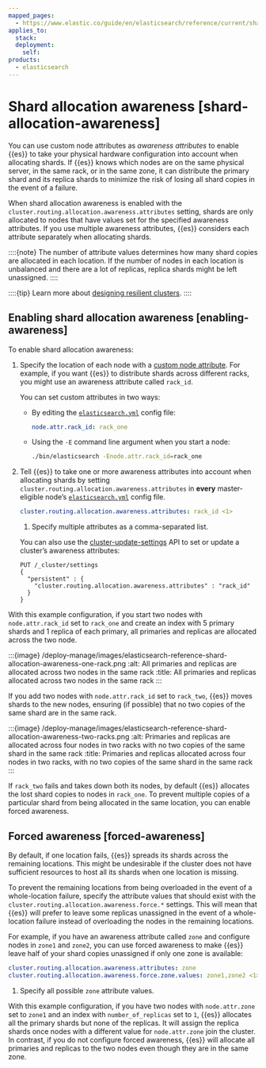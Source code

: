 ```yaml
---
mapped_pages:
  - https://www.elastic.co/guide/en/elasticsearch/reference/current/shard-allocation-awareness.html
applies_to:
  stack:
  deployment:
    self:
products:
  - elasticsearch
---
```


# Shard allocation awareness [shard-allocation-awareness]

You can use custom node attributes as *awareness attributes* to enable {{es}} to take your physical hardware configuration into account when allocating shards. If {{es}} knows which nodes are on the same physical server, in the same rack, or in the same zone, it can distribute the primary shard and its replica shards to minimize the risk of losing all shard copies in the event of a failure.

When shard allocation awareness is enabled with the `cluster.routing.allocation.awareness.attributes` setting, shards are only allocated to nodes that have values set for the specified awareness attributes. If you use multiple awareness attributes, {{es}} considers each attribute separately when allocating shards.

::::{note}
The number of attribute values determines how many shard copies are allocated in each location. If the number of nodes in each location is unbalanced and there are a lot of replicas, replica shards might be left unassigned.
::::


::::{tip}
Learn more about [designing resilient clusters](../../production-guidance/availability-and-resilience/resilience-in-larger-clusters.md).
::::


## Enabling shard allocation awareness [enabling-awareness]

To enable shard allocation awareness:

1. Specify the location of each node with a [custom node attribute](elasticsearch://reference/elasticsearch/configuration-reference/node-settings.md#custom-node-attributes). For example, if you want {{es}} to distribute shards across different racks, you might use an awareness attribute called `rack_id`.

    You can set custom attributes in two ways:

    * By editing the [`elasticsearch.yml`](/deploy-manage/stack-settings.md) config file:

        ```yaml
        node.attr.rack_id: rack_one
        ```

    * Using the `-E` command line argument when you start a node:

        ```sh
        ./bin/elasticsearch -Enode.attr.rack_id=rack_one
        ```

2. Tell {{es}} to take one or more awareness attributes into account when allocating shards by setting `cluster.routing.allocation.awareness.attributes` in **every** master-eligible node’s [`elasticsearch.yml`](/deploy-manage/stack-settings.md) config file.

    ```yaml
    cluster.routing.allocation.awareness.attributes: rack_id <1>
    ```

    1. Specify multiple attributes as a comma-separated list.


    You can also use the [cluster-update-settings](https://www.elastic.co/docs/api/doc/elasticsearch/operation/operation-cluster-put-settings) API to set or update a cluster’s awareness attributes:

    ```console
    PUT /_cluster/settings
    {
      "persistent" : {
        "cluster.routing.allocation.awareness.attributes" : "rack_id"
      }
    }
    ```


With this example configuration, if you start two nodes with `node.attr.rack_id` set to `rack_one` and create an index with 5 primary shards and 1 replica of each primary, all primaries and replicas are allocated across the two node.

:::{image} /deploy-manage/images/elasticsearch-reference-shard-allocation-awareness-one-rack.png
:alt: All primaries and replicas are allocated across two nodes in the same rack
:title: All primaries and replicas allocated across two nodes in the same rack
:::

If you add two nodes with `node.attr.rack_id` set to `rack_two`, {{es}} moves shards to the new nodes, ensuring (if possible) that no two copies of the same shard are in the same rack.

:::{image} /deploy-manage/images/elasticsearch-reference-shard-allocation-awareness-two-racks.png
:alt: Primaries and replicas are allocated across four nodes in two racks with no two copies of the same shard in the same rack
:title: Primaries and replicas allocated across four nodes in two racks, with no two copies of the same shard in the same rack
:::

If `rack_two` fails and takes down both its nodes, by default {{es}} allocates the lost shard copies to nodes in `rack_one`. To prevent multiple copies of a particular shard from being allocated in the same location, you can enable forced awareness.


## Forced awareness [forced-awareness]

By default, if one location fails, {{es}} spreads its shards across the remaining locations. This might be undesirable if the cluster does not have sufficient resources to host all its shards when one location is missing.

To prevent the remaining locations from being overloaded in the event of a whole-location failure, specify the attribute values that should exist with the `cluster.routing.allocation.awareness.force.*` settings. This will mean that {{es}} will prefer to leave some replicas unassigned in the event of a whole-location failure instead of overloading the nodes in the remaining locations.

For example, if you have an awareness attribute called `zone` and configure nodes in `zone1` and `zone2`, you can use forced awareness to make {{es}} leave half of your shard copies unassigned if only one zone is available:

```yaml
cluster.routing.allocation.awareness.attributes: zone
cluster.routing.allocation.awareness.force.zone.values: zone1,zone2 <1>
```

1. Specify all possible `zone` attribute values.


With this example configuration, if you have two nodes with `node.attr.zone` set to `zone1` and an index with `number_of_replicas` set to `1`, {{es}} allocates all the primary shards but none of the replicas. It will assign the replica shards once nodes with a different value for `node.attr.zone` join the cluster. In contrast, if you do not configure forced awareness, {{es}} will allocate all primaries and replicas to the two nodes even though they are in the same zone.


